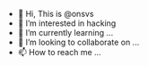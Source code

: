 - 👋 Hi, This is @onsvs
- 👀 I’m interested in hacking
- 🌱 I’m currently learning ...
- 💞️ I’m looking to collaborate on ...
- 📫 How to reach me ...

<!---
onsvs/onsvs is a ✨ special ✨ repository because its `README.md` (this file) appears on your GitHub profile.
You can click the Preview link to take a look at your changes.
--->
